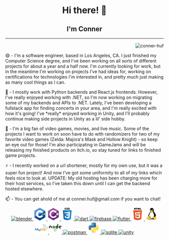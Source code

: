 <h1 align="center">Hi there! 👋</h1>
<h2 align="center">I'm Conner</h2>
<hr/>

<p align="right"> 
    <img src="https://komarev.com/ghpvc/?username=conner-huf&label=Profile%20views&color=0e75b6&style=flat" alt="conner-huf" /> 
</p>

<p align="left">
    😄 - I'm a software engineer, based in Los Angeles, CA. I just finished my Computer Science degree, and I've been working on all sorts of different projects for about a year and a half now. I'm currently looking for work, but in the meantime I'm working on projects I've had ideas for, working on certifications for technologies I'm interested in, and pretty much just making as many cool things as I can.
</p>

<p>
    🌱 - I mostly work with Python backends and React.js frontends. However, I've really enjoyed working with .NET, so I'm now working on migrating some of my backends and APIs to .NET. Lately, I've been developing a fullstack app for finding concerts in your area, and I'm really excited with how it's going! I've *really* enjoyed working in Unity, and I'll probably continue making side projects in Unity as a lil' side hobby. 
</p>

<p>
    🔭 - I'm a big fan of video games, movies, and live music. Some of the projects I want to work on soon have to do with randomizers for two of my favorite video games (Zelda: Majora's Mask and Hollow Knight) - so keep an eye out for those! I'm also participating in GameJams and will be releasing my finished products on itch.io, so stay tuned for links to finished game projects.
</p>

<p>
    ⚡ - I recently worked on a url shortener, mostly for my own use, but it was a super fun project! And now I've got some uniformity to all of my links which feels nice to look at. UPDATE: My old hosting has been charging more for their host services, so I've taken this down until I can get the backend hosted elsewhere.
</p>

<p>
    📫 - You can get ahold of me at conner.huf@gmail.com if you want to chat!
</p>

<p align="center"> 
    <a href="https://www.blender.org/" target="_blank" rel="noreferrer"> <img src="https://download.blender.org/branding/community/blender_community_badge_white.svg" alt="blender" width="40" height="40"/> </a> 
    <a href="https://www.w3schools.com/cpp/" target="_blank" rel="noreferrer"> <img src="https://raw.githubusercontent.com/devicons/devicon/master/icons/cplusplus/cplusplus-original.svg" alt="cplusplus" width="40" height="40"/> </a> 
    <a href="https://www.w3schools.com/cs/" target="_blank" rel="noreferrer"> <img src="https://raw.githubusercontent.com/devicons/devicon/master/icons/csharp/csharp-original.svg" alt="csharp" width="40" height="40"/> </a> 
    <a href="https://www.w3schools.com/css/" target="_blank" rel="noreferrer"> <img src="https://raw.githubusercontent.com/devicons/devicon/master/icons/css3/css3-original-wordmark.svg" alt="css3" width="40" height="40"/> </a> 
    <a href="https://dart.dev" target="_blank" rel="noreferrer"> <img src="https://www.vectorlogo.zone/logos/dartlang/dartlang-icon.svg" alt="dart" width="40" height="40"/> </a> 
    <a href="https://firebase.google.com/" target="_blank" rel="noreferrer"> <img src="https://www.vectorlogo.zone/logos/firebase/firebase-icon.svg" alt="firebase" width="40" height="40"/> </a> 
    <a href="https://flutter.dev" target="_blank" rel="noreferrer"> <img src="https://www.vectorlogo.zone/logos/flutterio/flutterio-icon.svg" alt="flutter" width="40" height="40"/> </a> 
    <a href="https://www.w3.org/html/" target="_blank" rel="noreferrer"> <img src="https://raw.githubusercontent.com/devicons/devicon/master/icons/html5/html5-original-wordmark.svg" alt="html5" width="40" height="40"/> </a> 
    <a href="https://www.linux.org/" target="_blank" rel="noreferrer"> <img src="https://raw.githubusercontent.com/devicons/devicon/master/icons/linux/linux-original.svg" alt="linux" width="40" height="40"/> </a> 
    <a href="https://www.mysql.com/" target="_blank" rel="noreferrer"> <img src="https://raw.githubusercontent.com/devicons/devicon/master/icons/mysql/mysql-original-wordmark.svg" alt="mysql" width="40" height="40"/> </a> 
    <a href="https://nodejs.org" target="_blank" rel="noreferrer"> <img src="https://raw.githubusercontent.com/devicons/devicon/master/icons/nodejs/nodejs-original-wordmark.svg" alt="nodejs" width="40" height="40"/> </a> 
    <a href="https://postman.com" target="_blank" rel="noreferrer"> <img src="https://www.vectorlogo.zone/logos/getpostman/getpostman-icon.svg" alt="postman" width="40" height="40"/> </a> 
    <a href="https://www.python.org" target="_blank" rel="noreferrer"> <img src="https://raw.githubusercontent.com/devicons/devicon/master/icons/python/python-original.svg" alt="python" width="40" height="40"/> </a> 
    <a href="https://www.sqlite.org/" target="_blank" rel="noreferrer"> <img src="https://www.vectorlogo.zone/logos/sqlite/sqlite-icon.svg" alt="sqlite" width="40" height="40"/> </a> 
    <a href="https://unity.com/" target="_blank" rel="noreferrer"> <img src="https://www.vectorlogo.zone/logos/unity3d/unity3d-icon.svg" alt="unity" width="40" height="40"/> </a> 
</p>

<!--
**conner-huf/conner-huf** is a ✨ _special_ ✨ repository because its `README.md` (this file) appears on your GitHub profile.

Here are some ideas to get you started:

- 🔭 I’m currently working on ...
- 🌱 I’m currently learning ...
- 👯 I’m looking to collaborate on ...
- 🤔 I’m looking for help with ...
- 💬 Ask me about ...
- 📫 How to reach me: ...
- 😄 Pronouns: ...
- ⚡ Fun fact: ...
-->
